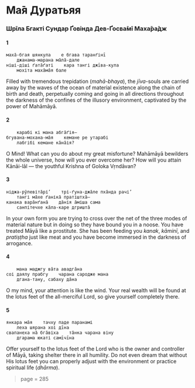 # Ма̄я Дуратьяя

### Шрīла Бгакті Сундар Ґовінда Дев-Ґосва̄мī Маха̄ра̄дж

#### 1

    маха̄-бгая шянкула    е бгава таранґінī
        джанама-марана ма̄ла̄-дале
    ніші-діші ґата̄ґаті    кара тангі джīва-кула
        мохіта маха̄ма̄я бале

Filled with tremendous trepidation (*mahā-bhaya*), the *jīva*-souls are carried away by the waves of the ocean of material existence along the chain of birth and death, perpetually coming and going in all directions throughout the darkness of the confines of the illusory environment, captivated by the power of Mahāmāyā.

#### 2

        карабі кі мана абга̄ґія—
    бгувана-мохана-ма̄я    кемане ре утарабі
        лабгібі кемане ка̄на̄ія?

O Mind! What can you do about my great misfortune? Mahāmāyā bewilders the whole universe, how will you ever overcome her? How will you attain Kānāi-lāl — the youthful Krishna of Goloka Vṛndāvan?

#### 3

    ніджа-рӯпевіта̄рі’    трі-ґуна-джа̄ле пха̄нда рачі’
        тангі ма̄хе ґаніка̄ пратіштха̄—
    канака вара̄нґана̄    да̄нія а̄міша сама
        санпітечхе ка̄ла-каре дгришта̄

In your own form you are trying to cross over the net of the three modes of material nature but in doing so they have bound you in a noose. You have treated Māyā like a prostitute. She has been feeding you *kanak*, *kāminī*, and *pratiṣṭha* just like meat and you have become immersed in the darkness of arrogance.

#### 4

        мана маджгу ва̄та авадга̄на
    соі даялу прабгу    чарана сародже мана
        дгана-тану, сабаху да̄на

O my mind, your attention is like the wind. Your real wealth will be found at the lotus feet of the all-merciful Lord, so give yourself completely there.

#### 5

    янкара ма̄я    тачху паде паранамі
        леха шярана хоі дīна
    свапанеха на̄ бга̄віха    та̄нка чарана віну
        дгарама юкаті самīчīна

Offer yourself to the lotus feet of the Lord who is the owner and controller of Māyā, taking shelter there in all humility. Do not even dream that without His lotus feet you can properly adjust with the environment or practice spiritual life (*dhārma*).



> page = 285